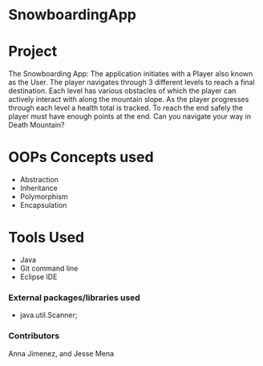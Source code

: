 # SnowboardingApp
# Project
The Snowboarding App: The application initiates with a Player also known as the User. The player navigates through 3 different levels to reach a final destination. Each level has various obstacles of which the player can actively interact with along the mountain slope. As the player progresses through each level a health total is tracked. To reach the end safely the player must have enough points at the end. Can you navigate your way in Death Mountain?

# OOPs Concepts used  
* Abstraction  
* Inheritance
* Polymorphism
* Encapsulation

 
# Tools Used
* Java
* Git command line
* Eclipse IDE


### External packages/libraries used
* java.util.Scanner;


### Contributors
Anna Jimenez, and Jesse Mena

